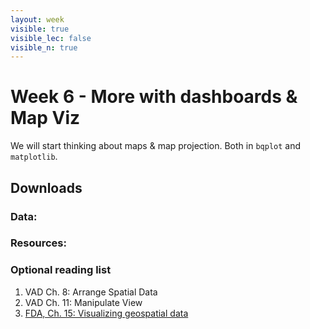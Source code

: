 ```yaml
---
layout: week
visible: true
visible_lec: false
visible_n: true
---
```


# Week 6 - More with dashboards & Map Viz

We will start thinking about maps & map projection.  Both in `bqplot` and `matplotlib`.

## Downloads

### Data:

### Resources:

### Optional reading list

 1. VAD Ch. 8: Arrange Spatial Data
 1. VAD Ch. 11: Manipulate View
 1. <a href="https://serialmentor.com/dataviz/geospatial-data.html">FDA, Ch. 15: Visualizing geospatial data</a>